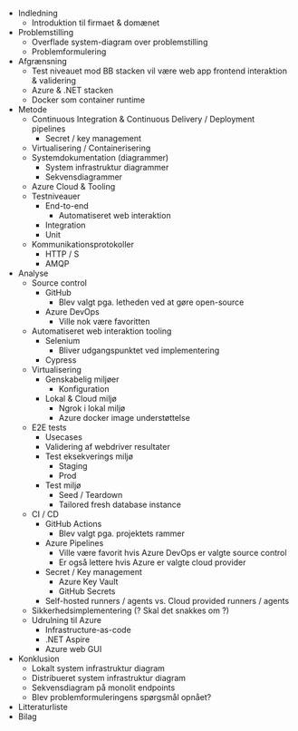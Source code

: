 - Indledning
	- Introduktion til firmaet & domænet
- Problemstilling
	- Overflade system-diagram over problemstilling
	- Problemformulering
- Afgrænsning
	- Test niveauet mod BB stacken vil være web app frontend interaktion & validering
	- Azure & .NET stacken
	- Docker som container runtime
- Metode
	- Continuous Integration & Continuous Delivery / Deployment pipelines
		- Secret / key management
	- Virtualisering / Containerisering
	- Systemdokumentation (diagrammer)
		- System infrastruktur diagrammer
		- Sekvensdiagrammer
	- Azure Cloud & Tooling
	- Testniveauer
		- End-to-end
			- Automatiseret web interaktion
		- Integration
		- Unit
	- Kommunikationsprotokoller
		- HTTP / S
		- AMQP
- Analyse
	- Source control
		- GitHub
			- Blev valgt pga. letheden ved at gøre open-source
		- Azure DevOps
			- Ville nok være favoritten
	- Automatiseret web interaktion tooling
		- Selenium
			- Bliver udgangspunktet ved implementering
		- Cypress
	- Virtualisering
		- Genskabelig miljøer
			- Konfiguration
		- Lokal & Cloud miljø
			- Ngrok i lokal miljø
			- Azure docker image understøttelse
	- E2E tests
		- Usecases
		- Validering af webdriver resultater
		- Test eksekverings miljø
			- Staging
			- Prod
		- Test miljø
			- Seed / Teardown
			- Tailored fresh database instance
	- CI / CD
		- GitHub Actions
			- Blev valgt pga. projektets rammer
		- Azure Pipelines
			- Ville være favorit hvis Azure DevOps er valgte source control
			- Er også lettere hvis Azure er valgte cloud provider
		- Secret / Key management
			- Azure Key Vault
			- GitHub Secrets
		- Self-hosted runners / agents vs. Cloud provided runners / agents
	- Sikkerhedsimplementering (? Skal det snakkes om ?) 
	- Udrulning til Azure
		- Infrastructure-as-code
		- .NET Aspire
		- Azure web GUI
- Konklusion
	- Lokalt system infrastruktur diagram
	- Distribueret system infrastruktur diagram
	- Sekvensdiagram på monolit endpoints
	- Blev problemformuleringens spørgsmål opnået?
- Litteraturliste
- Bilag